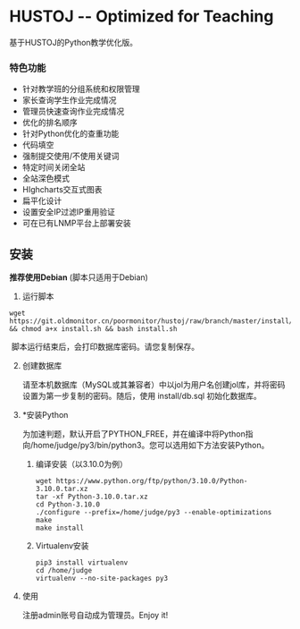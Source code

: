 # HUSTOJ -- Optimized for Teaching

基于HUSTOJ的Python教学优化版。

### 特色功能

- 针对教学班的分组系统和权限管理
- 家长查询学生作业完成情况
- 管理员快速查询作业完成情况
- 优化的排名顺序
- 针对Python优化的查重功能
- 代码填空
- 强制提交使用/不使用关键词
- 特定时间关闭全站
- 全站深色模式
- HIghcharts交互式图表
- 扁平化设计
- 设置安全IP过滤IP重用验证
- 可在已有LNMP平台上部署安装

## 安装

**推荐使用Debian** (脚本只适用于Debian)

1. 运行脚本

```shell
wget https://git.oldmonitor.cn/poormonitor/hustoj/raw/branch/master/install/install.sh && chmod a+x install.sh && bash install.sh
```

​	脚本运行结束后，会打印数据库密码。请您复制保存。

2. 创建数据库

   请至本机数据库（MySQL或其兼容者）中以jol为用户名创建jol库，并将密码设置为第一步复制的密码。随后，使用 install/db.sql 初始化数据库。

3. *安装Python

   为加速判题，默认开启了PYTHON_FREE，并在编译中将Python指向/home/judge/py3/bin/python3。您可以选用如下方法安装Python。

   1. 编译安装（以3.10.0为例）

      ```shell
      wget https://www.python.org/ftp/python/3.10.0/Python-3.10.0.tar.xz
      tar -xf Python-3.10.0.tar.xz
      cd Python-3.10.0
      ./configure --prefix=/home/judge/py3 --enable-optimizations
      make
      make install
      ```

   2. Virtualenv安装

      ```shell
      pip3 install virtualenv
      cd /home/judge
      virtualenv --no-site-packages py3
      ```

4. 使用

   注册admin账号自动成为管理员。Enjoy it!